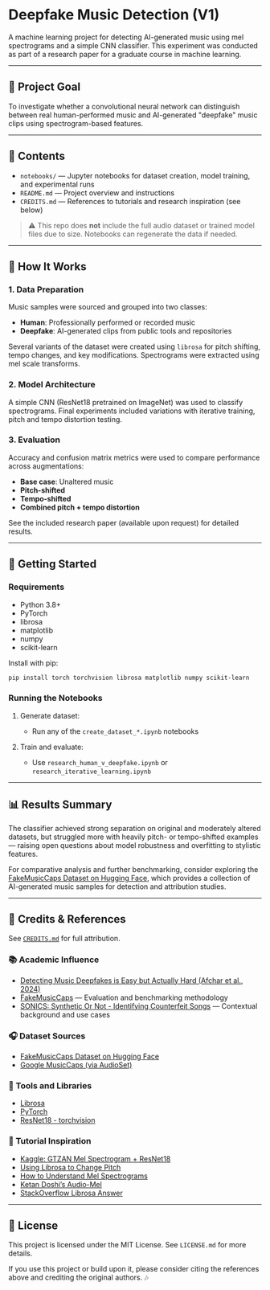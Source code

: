 # Deepfake Music Detection (V1)

A machine learning project for detecting AI-generated music using mel spectrograms and a simple CNN classifier.
This experiment was conducted as part of a research paper for a graduate course in machine learning.

---

## 🎯 Project Goal

To investigate whether a convolutional neural network can distinguish between real human-performed music and AI-generated "deepfake" music clips using spectrogram-based features.

---

## 📂 Contents

* `notebooks/` — Jupyter notebooks for dataset creation, model training, and experimental runs
* `README.md` — Project overview and instructions
* `CREDITS.md` — References to tutorials and research inspiration (see below)

> ⚠️ This repo does **not** include the full audio dataset or trained model files due to size. Notebooks can regenerate the data if needed.

---

## 🧠 How It Works

### 1. Data Preparation

Music samples were sourced and grouped into two classes:

* **Human**: Professionally performed or recorded music
* **Deepfake**: AI-generated clips from public tools and repositories

Several variants of the dataset were created using `librosa` for pitch shifting, tempo changes, and key modifications.
Spectrograms were extracted using mel scale transforms.

### 2. Model Architecture

A simple CNN (ResNet18 pretrained on ImageNet) was used to classify spectrograms. Final experiments included variations with iterative training, pitch and tempo distortion testing.

### 3. Evaluation

Accuracy and confusion matrix metrics were used to compare performance across augmentations:

* **Base case**: Unaltered music
* **Pitch-shifted**
* **Tempo-shifted**
* **Combined pitch + tempo distortion**

See the included research paper (available upon request) for detailed results.

---

## 🚀 Getting Started

### Requirements

* Python 3.8+
* PyTorch
* librosa
* matplotlib
* numpy
* scikit-learn

Install with pip:

```bash
pip install torch torchvision librosa matplotlib numpy scikit-learn
```

### Running the Notebooks

1. Generate dataset:

   * Run any of the `create_dataset_*.ipynb` notebooks
2. Train and evaluate:

   * Use `research_human_v_deepfake.ipynb` or `research_iterative_learning.ipynb`

---

## 📊 Results Summary

The classifier achieved strong separation on original and moderately altered datasets, but struggled more with heavily pitch- or tempo-shifted examples — raising open questions about model robustness and overfitting to stylistic features.

For comparative analysis and further benchmarking, consider exploring the [FakeMusicCaps Dataset on Hugging Face](https://huggingface.co/datasets/google/MusicCaps), which provides a collection of AI-generated music samples for detection and attribution studies.

---

## 🧾 Credits & References

See [`CREDITS.md`](./CREDITS.md) for full attribution.

### 📚 Academic Influence

* [Detecting Music Deepfakes is Easy but Actually Hard (Afchar et al., 2024)](https://arxiv.org/abs/2405.04181)
* [FakeMusicCaps](https://arxiv.org/abs/2409.10684) — Evaluation and benchmarking methodology
* [SONICS: Synthetic Or Not - Identifying Counterfeit Songs](https://arxiv.org/abs/2408.14080) — Contextual background and use cases

### 🎧 Dataset Sources

* [FakeMusicCaps Dataset on Hugging Face](https://huggingface.co/datasets/PoliMi-DeepFakes/FakeMusicCaps)
* [Google MusicCaps (via AudioSet)](https://github.com/google-research/audioset/tree/master/music_caps)

### 🔨 Tools and Libraries

* [Librosa](https://librosa.org/)
* [PyTorch](https://pytorch.org/)
* [ResNet18 - torchvision](https://pytorch.org/vision/stable/models/generated/torchvision.models.resnet18.html)

### 🧪 Tutorial Inspiration

* [Kaggle: GTZAN Mel Spectrogram + ResNet18](https://www.kaggle.com/code/nippani/gtzan-mel-spectrogram-resnet18)
* [Using Librosa to Change Pitch](https://medium.com/strategio/using-librosa-to-change-the-pitch-of-an-audio-file-49efdb2dd6c)
* [How to Understand Mel Spectrograms](https://importchris.medium.com/how-to-create-understand-mel-spectrograms-ff7634991056)
* [Ketan Doshi’s Audio-Mel](https://ketanhdoshi.github.io/Audio-Mel/)
* [StackOverflow Librosa Answer](https://stackoverflow.com/a/52683474)

---

## 📄 License

This project is licensed under the MIT License. See `LICENSE.md` for more details.

If you use this project or build upon it, please consider citing the references above and crediting the original authors. 🎶

